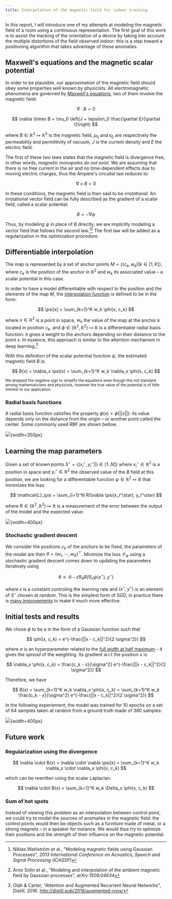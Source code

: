 ```yaml
---
title: Interpolation of the magnetic field for indoor tracking
---
```


In this report, I will introduce one of my attempts at modeling the magnetic 
field of a room using a continuous representation. The first goal of this work 
is to assist the tracking of the orientation of a device by taking into account 
the multiple distortions of the field observed indoor: this is a step toward a 
positioning algorithm that takes advantage of these anomalies.

## Maxwell's equations and the magnetic scalar potential

In order to be plausible, our approximation of the magnetic field should obey 
some properties well known by physicists. All electromagnetic phenomena are 
governed by [Maxwell's equations](https://en.wikipedia.org/wiki/Maxwell%27s_equations#Formulation_in_SI_units_convention), 
two of them involve the magnetic field:

$$
  \nabla \cdot B = 0
$$

$$
  \nabla \times B = \mu_0 \left(J + \epsilon_0 \frac{\partial E}{\partial t}\right)
$$

where $B \in \mathbb{R}^3 \mapsto \mathbb{R}^3$ is the magnetic field, $\mu_0$ 
and $\epsilon_0$ are respectively the permeability and permittivity of vacuum, 
$J$ is the current density and $E$ the electric field. 

The first of these two laws states that the magnetic field is divergence free, 
in other words, *magnetic monopoles do not exist*. We are assuming that there is 
no free current in the air and no time-dependent effects due to moving electric 
charges, thus the Ampère's circuital law reduces to:

$$
  \nabla \times B = 0
$$

In these conditions, the magnetic field is then said to be *irrotational*. An 
irrotational vector field can be fully described as the gradient of a scalar 
field, called a scalar potential:

$$
  B = - \nabla \psi
$$

Thus, by modeling $\psi$ in place of $B$ directly, we are implicitly modeling a 
vector field that follows the second law.[^wahlstrom][^solin] The first law will 
be added as a regularization in the optimization procedure.

[^wahlstrom]: Niklas Wahlström et al., "Modeling magnetic fields using Gaussian 
  Processes", *2013 International Conference on Acoustics, Speech and Signal 
  Processing (ICASSP)*

[^solin]: Arno Solin et al., "Modeling and interpolation of the ambient magnetic 
  field by Gaussian processes", *arXiv:1509.04634*

## Differentiable interpolation

The map is represented by a set of anchor points $M = \{(c_k, w_k) | k \in [1, 
K]\}$, where $c_k$ is the position of the anchor in $\mathbb{R}^2$ and $w_k$ its 
associated value – a scalar potential in this case.

In order to have a model differentiable with respect to the position and the 
elements of the map $M$, the [interpolation function](https://en.wikipedia.org/wiki/Multivariate_interpolation) 
is defined to be in the form:

$$
  \psi(x) = \sum_{k=1}^K w_k \phi(x, c_k)
$$

where $x \in \mathbb{R}^2$ is a point in space, $w_k$ the value of the map at 
the anchor $k$ located in position $c_k$, and $\phi \in (\mathbb{R}^2, 
\mathbb{R}^2) \mapsto \mathbb{R}$ is a differentiable radial basis function: it 
gives a weight to the anchors depending on their distance to the point $x$.  In 
essence, this approach is similar to the attention mechanism in deep 
learning.[^attention]

With this definition of the scalar potential function $\psi$, the estimated 
magnetic field $B$ is:

$$
  B(x) = \nabla_x \psi(x) = \sum_{k=1}^K w_k \nabla_x \phi(x, c_k)
$$

<span style="font-size: smaller">
We dropped the negative sign to simplify the equations even though this not 
standard among mathematicians and physicists, however the true value of the 
potential is of little interest to our application.
</span>

[^attention]: Olah & Carter, "Attention and Augmented Recurrent Neural 
  Networks", *Distill, 2016*. http://distill.pub/2016/augmented-rnns/

### Radial basis functions

A radial basis function satisfies the property $\phi(x) = \phi(||x||)$: its 
value depends only on the distance from the origin – or another point called the 
center. Some commonly used RBF are shown bellow.

![](/images/rbf.svg){width=350px}

## Learning the map parameters

Given a set of known points $S^\star = \{ (x_i^\star, y_i^\star) | i \in [1..N] 
\}$ where $x_i^\star \in \mathbb{R}^2$ is a position in space and $y_i^\star \in 
\mathbb{R}^2$ the observed value of the $B$ field at this position, we are 
looking for a differentiable function $\psi \in \mathbb{R}^2 \mapsto \mathbb{R}$ 
that minimizes the loss

$$
  \mathcal{L}_\psi = \sum_{i=1}^N R(\nabla \psi(x_i^\star), y_i^\star)
$$

where $R \in (\mathbb{R}^2, \mathbb{R}^2) \mapsto \mathbb{R}$ is a measurement 
of the error between the output of the model and the expected value.

![](/images/magnetic-field-data.svg){width=400px}

### Stochastic gradient descent

We consider the positions $c_k$ of the anchors to be fixed, the parameters of 
the model are then $\theta = (w_1, \cdots, w_K)^\top$. Minimize the loss 
$\mathcal{L}_\psi$ using a stochastic gradient descent comes down to updating 
the parameters iteratively using

$$
\theta \leftarrow \theta - \epsilon \nabla_\theta R(\nabla_x \psi(x^\star), 
y^\star)
$$

where $\epsilon$ is a constant controling the learning rate and $(x^\star, 
y^\star)$ is an element of $S^\star$ chosen at random. This is the simplest form 
of SGD, in practice there is [many 
improvements](http://sebastianruder.com/optimizing-gradient-descent/) to make it 
much more effective.

## Initial tests and results

We chose $\phi$ to be a in the form of a Gaussian function such that

$$
  \phi(x, c_k) = e^{-\frac{||x - c_k||^2}{2 \sigma^2}}
$$

where $\sigma$ is an hyperparameter related to the [full width at half 
maximum](https://en.wikipedia.org/wiki/Full_width_at_half_maximum) – it gives 
the *spread* of the weighting. Its gradient w.r.t the position $x$ is

$$
  \nabla_x \phi(x, c_k) = \frac{c_k - x}{\sigma^2}
                          e^{-\frac{||x - c_k||^2}{2 \sigma^2}}
$$

Therefore, we have

$$
B(x) = \sum_{k=1}^K w_k \nabla_x \phi(x, c_k)
     = \sum_{k=1}^K w_k \frac{c_k - x}{\sigma^2} e^{-\frac{||x - c_k||^2}{2 \sigma^2}}
$$

In the following experiement, the model was trained for 10 epochs on a set of 64 
samples taken at random from a ground truth made of 380 samples:

![](/images/radial-basis-map.svg){width=400px}

## Future work

### Regularization using the divergence

$$
\nabla \cdot B(x) = \nabla \cdot \nabla \psi(x)
= \sum_{k=1}^K w_k \nabla_x \cdot \nabla_x \phi(x, c_k)
$$

which can be rewritten using the scalar Laplacian:

$$
\nabla \cdot B(x) = \sum_{k=1}^K w_k \Delta_x \phi(x, c_k)
$$

### Sum of hot spots

Instead of viewing this problem as an interpolation between control point, we 
could try to model the sources of anomalies in the magnetic field: the control 
points would then be objects such as a furniture made of metal, or a strong 
magnets – in a speaker for instance. We would thus try to optimize their 
positions and the strength of their influence on the magnetic potential.
